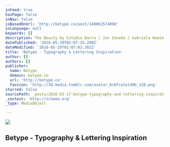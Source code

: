 ```yaml
---
inFeed: true
hasPage: false
inNav: false
isBasedOnUrl: 'http://betype.co/post/140062574090'
inLanguage: null
keywords: []
description: The Beauty by Estúdio Barca / Jun Ioneda / Gabriela Namie
datePublished: '2016-05-29T02:07:35.208Z'
dateModified: '2016-05-29T02:07:03.382Z'
title: 'Betype - Typography & Lettering Inspiration'
author: []
authors: []
publisher:
  name: Betype
  domain: betype.co
  url: 'http://betype.co'
  favicon: 'http://38.media.tumblr.com/avatar_6c6fce2a1d9b_128.png'
starred: false
sourcePath: _posts/2016-03-17-betype-typography-and-lettering-inspiration.md
_context: 'http://schema.org'
_type: MediaObject

---
```

<article style=""><img src="https://s3-us-west-2.amazonaws.com/the-grid-img/p/49854289f346643ffce1415f94e77f973c5a3911.jpg" /><h1>Betype - Typography &amp; Lettering Inspiration</h1></article>